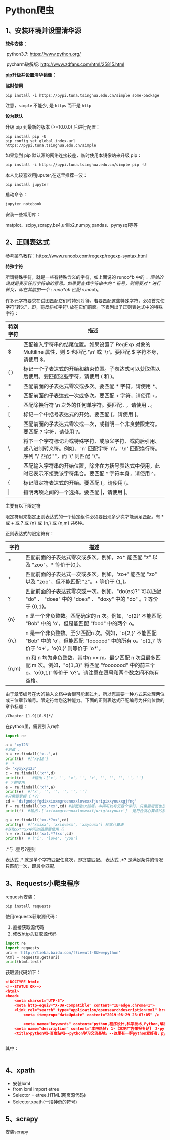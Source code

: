 # Python爬虫

## 1、安装环境并设置清华源

**软件安装：**

​	python3.7:   <https://www.python.org/>

​	pycharm破解版:  <http://www.zdfans.com/html/25815.html>

**pip升级并设置清华镜像：**

**临时使用**

```shell
pip install -i https://pypi.tuna.tsinghua.edu.cn/simple some-package
```

注意，`simple` 不能少, 是 `https` 而不是 `http`

**设为默认**

升级 pip 到最新的版本 (>=10.0.0) 后进行配置：

```shell
pip install pip -U
pip config set global.index-url https://pypi.tuna.tsinghua.edu.cn/simple
```

如果您到 pip 默认源的网络连接较差，临时使用本镜像站来升级 pip：

```shell
pip install -i https://pypi.tuna.tsinghua.edu.cn/simple pip -U
```

本人比较喜欢用juputer,在这里推荐一波：

```shell
pip install jupyter
```

启动命令：

```shell
jupyter notebook
```

安装一些常用库：

 matplot、scipy,scrapy,bs4,urllib2,numpy,pandas、pymysql等等

## 2、正则表达式

参考菜鸟教程：<https://www.runoob.com/regexp/regexp-syntax.html>

**特殊字符**

所谓特殊字符，就是一些有特殊含义的字符，如上面说的 runoo*b 中的 *，简单的说就是表示任何字符串的意思。如果要查找字符串中的 * 符号，则需要对 * 进行转义，即在其前加一个 \: runo\*ob 匹配 runo*ob。

许多元字符要求在试图匹配它们时特别对待。若要匹配这些特殊字符，必须首先使字符"转义"，即，将反斜杠字符\ 放在它们前面。下表列出了正则表达式中的特殊字符：

| 特别字符 | 描述                                                         |
| -------- | ------------------------------------------------------------ |
| $        | 匹配输入字符串的结尾位置。如果设置了 RegExp 对象的 Multiline 属性，则 $ 也匹配 '\n' 或 '\r'。要匹配 $ 字符本身，请使用 \$。 |
| ( )      | 标记一个子表达式的开始和结束位置。子表达式可以获取供以后使用。要匹配这些字符，请使用 \( 和 \)。 |
| *        | 匹配前面的子表达式零次或多次。要匹配 * 字符，请使用 \*。     |
| +        | 匹配前面的子表达式一次或多次。要匹配 + 字符，请使用 \+。     |
| .        | 匹配除换行符 \n 之外的任何单字符。要匹配 . ，请使用 \. 。    |
| [        | 标记一个中括号表达式的开始。要匹配 [，请使用 \[。            |
| ?        | 匹配前面的子表达式零次或一次，或指明一个非贪婪限定符。要匹配 ? 字符，请使用 \?。 |
| \        | 将下一个字符标记为或特殊字符、或原义字符、或向后引用、或八进制转义符。例如， 'n' 匹配字符 'n'。'\n' 匹配换行符。序列 '\\' 匹配 "\"，而 '\(' 则匹配 "("。 |
| ^        | 匹配输入字符串的开始位置，除非在方括号表达式中使用，此时它表示不接受该字符集合。要匹配 ^ 字符本身，请使用 \^。 |
| {        | 标记限定符表达式的开始。要匹配 {，请使用 \{。                |
| \|       | 指明两项之间的一个选择。要匹配 \|，请使用 \|。               |

主要有以下限定符

限定符用来指定正则表达式的一个给定组件必须要出现多少次才能满足匹配。有 * 或 + 或 ? 或 {n} 或 {n,} 或 {n,m} 共6种。

正则表达式的限定符有：

| 字符  | 描述                                                         |
| ----- | ------------------------------------------------------------ |
| *     | 匹配前面的子表达式零次或多次。例如，zo* 能匹配 "z" 以及 "zoo"。* 等价于{0,}。 |
| +     | 匹配前面的子表达式一次或多次。例如，'zo+' 能匹配 "zo" 以及 "zoo"，但不能匹配 "z"。+ 等价于 {1,}。 |
| ?     | 匹配前面的子表达式零次或一次。例如，"do(es)?" 可以匹配 "do" 、 "does" 中的 "does" 、 "doxy" 中的 "do" 。? 等价于 {0,1}。 |
| {n}   | n 是一个非负整数。匹配确定的 n 次。例如，'o{2}' 不能匹配 "Bob" 中的 'o'，但是能匹配 "food" 中的两个 o。 |
| {n,}  | n 是一个非负整数。至少匹配n 次。例如，'o{2,}' 不能匹配 "Bob" 中的 'o'，但能匹配 "foooood" 中的所有 o。'o{1,}' 等价于 'o+'。'o{0,}' 则等价于 'o*'。 |
| {n,m} | m 和 n 均为非负整数，其中n <= m。最少匹配 n 次且最多匹配 m 次。例如，"o{1,3}" 将匹配 "fooooood" 中的前三个 o。'o{0,1}' 等价于 'o?'。请注意在逗号和两个数之间不能有空格。 |

由于章节编号在大的输入文档中会很可能超过九，所以您需要一种方式来处理两位或三位章节编号。限定符给您这种能力。下面的正则表达式匹配编号为任何位数的章节标题：

```shell
/Chapter [1-9][0-9]*/
```



在python里，需要引入re库

```python
import re

a = 'xy123'
#测试 .
b = re.findall('x..',a)
print(b)  #['xy12']
#  *
d= 'xyxyxy123'
c = re.findall('x*',d)
print(c)	#输出：['x', '', 'x', '', 'x', '', '', '', '', '']
# ？的使用
e = re.findall('x?',a)
print(e)  #['x', '', '', '', '', '']
#只需要掌握（.*?)
cd = 'dsfgndojfgdixxixxmgreenoxxlovexxfjurigixxyouxxgjfng'
f = re.findall('xx.*xx',cd) #前面是xx结尾，中间可以有无数个字符，只需要后面也是xx结尾就行
print(f)  #输出：['xxixxmgreenoxxlovexxfjurigixxyouxx']  是符合贪心算法的获得最大匹配字符串长度

g = re.findall('xx.*?xx',cd)
print(g)  #['xxixx', 'xxlovexx', 'xxyouxx'] 非贪心算法
#获取xx**xx中间的值需要使用（）
h = re.findall('xx(.*?)xx',cd)
print(h)  # ['i', 'love', 'you']


```

.*与 .星号?差别

表达式 .* 就是单个字符匹配任意次，即贪婪匹配。 表达式 .*? 是满足条件的情况只匹配一次，即最小匹配.



## 3、Requests小爬虫程序

requests安装： 

```python
pip install requests
```

使用requests获取源代码：

1. 直接获取源代码
2. 修改http头获取源代码

```python
import re
import requests
uri = 'http://tieba.baidu.com/f?ie=utf-8&kw=python'
html = requests.get(uri)
print(html.text)
```

获取源代码如下：

```json
<!DOCTYPE html>
<!--STATUS OK-->
<html>
<head>
    <meta charset="UTF-8">
    <meta http-equiv="X-UA-Compatible" content="IE=edge,chrome=1">
    <link rel="search" type="application/opensearchdescription+xml" href="/tb/cms/content-search.xml" title="百度贴吧" />
    	<meta itemprop="dateUpdate" content="2019-08-29 23:07:05" />

        <meta name="keywords" content="python,程序设计,科学技术,Python,编程">
    <meta name="description" content="本吧热帖: 1-【本吧广告举报专贴】 2-python学习交流qun，从基础到项目实战，全方面系统分享 3-问大家一个问题，方框的语句出现什么问题了，跟着教程一起写，我 4-编程任务完成不了？都 可以来这： 5-别人成功转行Python，你却失败放弃，python开发老人给你的建议 6-从事10年python开发了，现在把整理出来的资源和大家分享">
    <title>python吧-百度贴吧--python学习交流基地。--这里有一群python爱好者，python学习交流基地。Python 是著名的胶水语言,意味着几乎没有 Python 做不了的事情。 </title>
    
```

其中：

```python

```

## 4、xpath

- 安装lxml
- from lxml import etree
- Selector = etree.HTML(网页源代码)
- Selector.xpath(一段神奇的符号)

## 5、scrapy

安装scrapy













